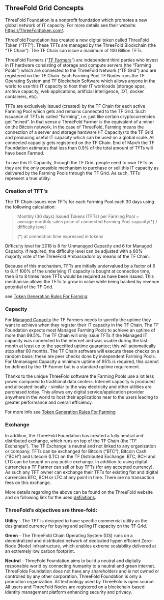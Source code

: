 ## ThreeFold Grid Concepts
<!---
![](grid.png)
--->
ThreeFold Foundation is a nonprofit foundation which promotes a new global network of IT capacity. For more details see their website:  https://ThreeFoldtoken.com/. 

ThreeFold Foundation has created a new digital token called ThreeFold Token (“TFT”). These TFTs are managed by the ThreeFold Blockchain (the “TF Chain”). The TF Chain can issue a maximum of 100 Billion TFTs. 

ThreeFold Farmers (“[TF Farmers](https://docs.grid.tf/threefold/info/src/branch/master/legal/definitions.md)”) are independent third parties who invest in IT hardware consisting of storage and compute servers (the “Farming Pools”) which are connected to the ThreeFold Network (“TF Grid”) and are registered on the TF Chain. Each Farming Pool TF Nodes runs the TF Operating System and TF Blockchain Software which allows anyone in the world to use this IT capacity to host their IT workloads (storage apps, archive capacity, web applications, artificial intelligence, iOT, docker containers, etc). 

TFTs are exclusively issued (created) by the TF Chain for each active Farming Pool which gets and remains connected to the TF Grid. Such issuance of TFTs is called “Farming”, i.e. just like certain cryptocurrencies get ”mined”. In that sense a ThreeFold Farmer is the equivalent of a miner on the Bitcoin network. In the case of ThreeFold, Farming means the connection of a server and storage hardware (IT Capacity) to the TF Grid and producing useful IT capacity which can be used on a global scale. All connected capacity gets registered on the TF Chain. End of March the TF Foundation estimates that less than 0.9% of the total amount of TFTs will have been Farmed. 

To use this IT Capacity, through the TF Grid, people need to own TFTs as they are the only possible mechanism to purchase or sell this IT capacity as delivered by the Farming Pools through the TF Grid. As such, TFTs represent a true utility. 

### Creation of TFT's

The TF Chain issues new TFTs for each Farming Pool each 30 days using the following calculation:

> Monthly (30 days) Issued Tokens (TFTs) per Farming Pool =  
> average monthly sales price of connected Farming Pool capacity(*)
> / difficulty level
>
> (*) at connection time expressed in tokens 

Difficulty level for 2018 is 8 for Unmanaged Capacity and 6 for Managed Capacity. If required, the difficulty level can be adjusted with a 80% majority vote of the ThreeFold Ambassadors by means of the TF Chain. 

Because of this mechanism, TFTs are initially undervalued by a factor of 6 to 8. If 100% of the underlying IT capacity is bought at connection time, then 6 to 8 times more TFTs would be required as have been issued. This mechanism allows the TFTs to grow in value while being backed by revenue potential of the TF Grid.

see [Token Generation Rules For Farming](https://docs.grid.tf/threefold/info/src/branch/master/concepts/Token_Generation_Rules_For_Farming.md#token-generation-rules-for-farming)

### Capacity

For [Managed Capacity](https://docs.grid.tf/threefold/info/src/branch/master/legal/definitions.md) the TF Farmers needs to specify the uptime they want to achieve when they register their IT capacity in the TF Chain. The TF Foundation expects most Managed Farming Pools to achieve an uptime of more than 99.5%. The TF Chain will only issue TFTs if the Managed IT capacity was connected to the internet and was usable during the last month at least up to the specified uptime guarantee; this will automatically stop after 60 months. The TF Chain software will execute these checks on a random basis; these are peer checks done by independent Farming Pools. For Unmanaged Capacity a minimum uptime of 95% is required, this cannot be defined by the TF Farmer but is a standard uptime requirement.

Thanks to the unique ThreeFold software the Farming Pools use a lot less power compared to traditional data centers. Internet capacity is produced and allocated locally - similar to the way electricity and other utilities are purchased today. This allows any digital service/application provider anywhere in the world to host their applications near to the users leading to greater performance and overall efficiency.

For more info see [Token Generation Rules For Farming](https://docs.grid.tf/threefold/info/src/branch/master/concepts/Token_Generation_Rules_For_Farming.md#token-generation-rules-for-farming)

### Exchange

In addition, the ThreeFold Foundation has created a fully neutral and distributed exchange, which runs on top of the TF Chain (the “TF Exchange”). The TF Exchange is neutral and not linked to any organization or company. TFTs can be exchanged for Bitcoin (“BTC”), Bitcoin Cash (“BCH”) and Litecoin (LTC) on the TF Distributed Exchange. BTC, BCH and LTC can be bought on any public exchange. In addition to using digital currencies a TF Farmer can sell or buy TFTs (for any accepted currency). As such any TFT owner can exchange their TFTs for existing fiat and digital currencies BTC, BCH or LTC at any point in time. There are no transaction fees on this exchange.

More details regarding the above can be found on the ThreeFold website and on following link for the used [definitions](https://docs.grid.tf/threefold/info/src/branch/master/legal/definitions.md).


### ThreeFold’s objectives are three-fold:

**Utility** - The TFT is designed to have specific commercial utility as the designated currency for buying and selling IT capacity on the TF Grid. 

**Green** - The ThreeFold Chain Operating System (OS) runs on a decentralized and distributed network of dedicated hyper-efficient Zero-Node (Node) infrastructure, which enables extreme scalability delivered at an extremely low carbon footprint.

**Neutral** - ThreeFold Foundation aims to build a neutral and digitally responsible world by connecting humanity to a neutral and green internet. ThreeFolds Foundation does not have any shareholders and is not owned or controlled by any other corporation. ThreeFold Foundation is only a promotion organization. All technology used by ThreeFold is open source. All users and ThreeFold Nodes are registered on a blockchain-based identity management platform enhancing security and privacy.  ​
